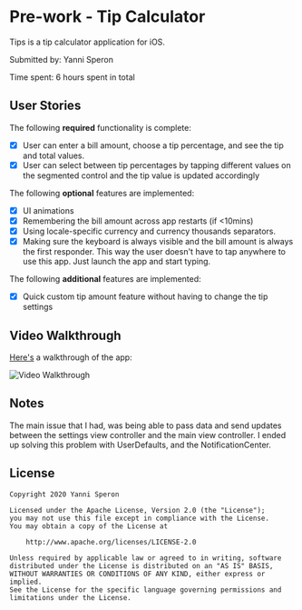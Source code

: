 # Pre-work - Tip Calculator

Tips is a tip calculator application for iOS.

Submitted by: Yanni Speron

Time spent: 6 hours spent in total

## User Stories

The following **required** functionality is complete:

* [x] User can enter a bill amount, choose a tip percentage, and see the tip and total values.
* [x] User can select between tip percentages by tapping different values on the segmented control and the tip value is updated accordingly

The following **optional** features are implemented:

* [x] UI animations
* [x] Remembering the bill amount across app restarts (if <10mins)
* [x] Using locale-specific currency and currency thousands separators.
* [x] Making sure the keyboard is always visible and the bill amount is always the first responder. This way the user doesn't have to tap anywhere to use this app. Just launch the app and start typing.

The following **additional** features are implemented:

* [x] Quick custom tip amount feature without having to change the tip settings

## Video Walkthrough

[Here's](https://i.imgur.com/Q8MfeUD.gif) a walkthrough of the app:

<img src='https://i.imgur.com/a/3DmyApx.gif' title='Video Walkthrough' width='' alt='Video Walkthrough' />

## Notes

The main issue that I had, was being able to pass data and send updates between the settings view controller and the main view controller. I ended up solving this problem with UserDefaults, and the NotificationCenter.

## License

    Copyright 2020 Yanni Speron

    Licensed under the Apache License, Version 2.0 (the "License");
    you may not use this file except in compliance with the License.
    You may obtain a copy of the License at

        http://www.apache.org/licenses/LICENSE-2.0

    Unless required by applicable law or agreed to in writing, software
    distributed under the License is distributed on an "AS IS" BASIS,
    WITHOUT WARRANTIES OR CONDITIONS OF ANY KIND, either express or implied.
    See the License for the specific language governing permissions and
    limitations under the License.
